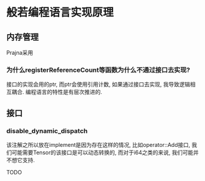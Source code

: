 # 般若编程语言实现原理

## 内存管理

Prajna采用

### 为什么registerReferenceCount等函数为什么不通过接口去实现?

接口的实现会用的ptr, 而ptr会使用引用计数, 如果通过接口去实现, 我导致逻辑相互耦合. 编程语言的特性是有层次推进的.

## 接口

### disable_dynamic_dispatch

该注解之所以放在implement是因为存在这样的情况, 比如operator::Add接口, 我们可能需要Tensor的该接口是可以动态转换的,
而对于i64之类的来说, 我们可能并不想它支持.

TODO
